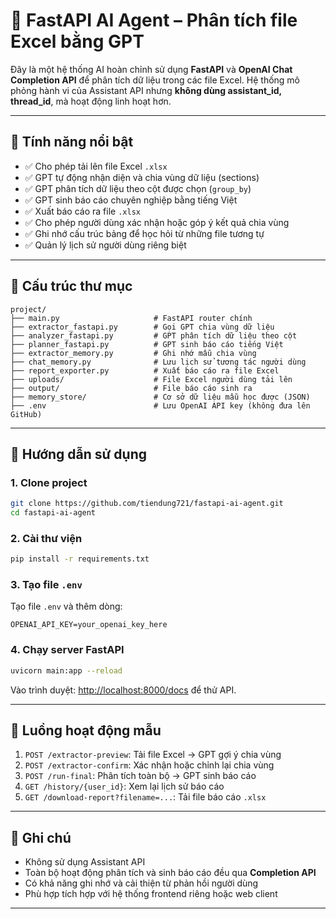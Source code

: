 # 🚀 FastAPI AI Agent – Phân tích file Excel bằng GPT

Đây là một hệ thống AI hoàn chỉnh sử dụng **FastAPI** và **OpenAI Chat Completion API** để phân tích dữ liệu trong các file Excel. Hệ thống mô phỏng hành vi của Assistant API nhưng **không dùng assistant_id, thread_id**, mà hoạt động linh hoạt hơn.

---

## 🔧 Tính năng nổi bật

- ✅ Cho phép tải lên file Excel `.xlsx`
- ✅ GPT tự động nhận diện và chia vùng dữ liệu (sections)
- ✅ GPT phân tích dữ liệu theo cột được chọn (`group_by`)
- ✅ GPT sinh báo cáo chuyên nghiệp bằng tiếng Việt
- ✅ Xuất báo cáo ra file `.xlsx`
- ✅ Cho phép người dùng xác nhận hoặc góp ý kết quả chia vùng
- ✅ Ghi nhớ cấu trúc bảng để học hỏi từ những file tương tự
- ✅ Quản lý lịch sử người dùng riêng biệt

---

## 📂 Cấu trúc thư mục

```
project/
├── main.py                     # FastAPI router chính
├── extractor_fastapi.py        # Gọi GPT chia vùng dữ liệu
├── analyzer_fastapi.py         # GPT phân tích dữ liệu theo cột
├── planner_fastapi.py          # GPT sinh báo cáo tiếng Việt
├── extractor_memory.py         # Ghi nhớ mẫu chia vùng
├── chat_memory.py              # Lưu lịch sử tương tác người dùng
├── report_exporter.py          # Xuất báo cáo ra file Excel
├── uploads/                    # File Excel người dùng tải lên
├── output/                     # File báo cáo sinh ra
├── memory_store/               # Cơ sở dữ liệu mẫu học được (JSON)
├── .env                        # Lưu OpenAI API key (không đưa lên GitHub)
```

---

## 🚀 Hướng dẫn sử dụng

### 1. Clone project

```bash
git clone https://github.com/tiendung721/fastapi-ai-agent.git
cd fastapi-ai-agent
```

### 2. Cài thư viện

```bash
pip install -r requirements.txt
```

### 3. Tạo file `.env`

Tạo file `.env` và thêm dòng:

```
OPENAI_API_KEY=your_openai_key_here
```

### 4. Chạy server FastAPI

```bash
uvicorn main:app --reload
```

Vào trình duyệt: [http://localhost:8000/docs](http://localhost:8000/docs) để thử API.

---

## 🧪 Luồng hoạt động mẫu

1. `POST /extractor-preview`: Tải file Excel → GPT gợi ý chia vùng
2. `POST /extractor-confirm`: Xác nhận hoặc chỉnh lại chia vùng
3. `POST /run-final`: Phân tích toàn bộ → GPT sinh báo cáo
4. `GET /history/{user_id}`: Xem lại lịch sử báo cáo
5. `GET /download-report?filename=...`: Tải file báo cáo `.xlsx`

---

## 📌 Ghi chú

- Không sử dụng Assistant API
- Toàn bộ hoạt động phân tích và sinh báo cáo đều qua **Completion API**
- Có khả năng ghi nhớ và cải thiện từ phản hồi người dùng
- Phù hợp tích hợp với hệ thống frontend riêng hoặc web client

---


